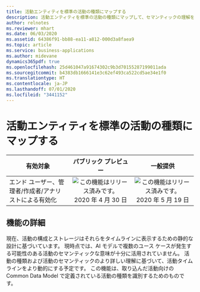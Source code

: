 ```yaml
---
title: 活動エンティティを標準の活動の種類にマップする
description: 活動エンティティを標準の活動の種類にマップして、セマンティックの理解を深め、動的なタイムラインにおける利用を強化します。
author: relnotes
ms.reviewer: mhart
ms.date: 06/03/2020
ms.assetid: 64386f91-bb88-ea11-a812-000d3a8faea9
ms.topic: article
ms.service: business-applications
ms.author: midevane
dynamics365pdf: true
ms.openlocfilehash: 25d461047a91674302c9b3d70155287199011ada
ms.sourcegitcommit: b4383db1666141e3c62ef493ca522cd5ae34e1f0
ms.translationtype: HT
ms.contentlocale: ja-JP
ms.lasthandoff: 07/01/2020
ms.locfileid: "3441152"
---
```

# <a name="map-activity-entity-to-standard-activity-type"></a>活動エンティティを標準の活動の種類にマップする


| 有効対象    |  パブリック プレビュー | 一般提供 | 
| ---------- | :----------: |:----------: |
|エンド ユーザー、管理者/作成者/アナリストによる有効化|![この機能はリリース済みです。](/dynamics365-release-plan/media/green-checkmark.png "この機能はリリース済みです。") 2020 年 4 月 30 日| ![この機能はリリース済みです。](/dynamics365-release-plan/media/green-checkmark.png "この機能はリリース済みです。") 2020 年 5 月 19 日|






## <a name="feature-details"></a>機能の詳細
<!--feature detail start -->
現在、活動の構成とストレージはそれらをタイムラインに表示するための静的な設計に基づいています。 現時点では、AI モデルで複数のユース ケースが発生する可能性のある活動のセマンティックな意味が十分に活用されていません。 活動の種類および活動のセマンティックのより詳しい理解に基づいて、活動タイムラインをより動的にする予定です。 この機能は、取り込んだ活動向けの Common Data Model で定義されている活動の種類を識別するためのものです。
<!--feature detail end -->









